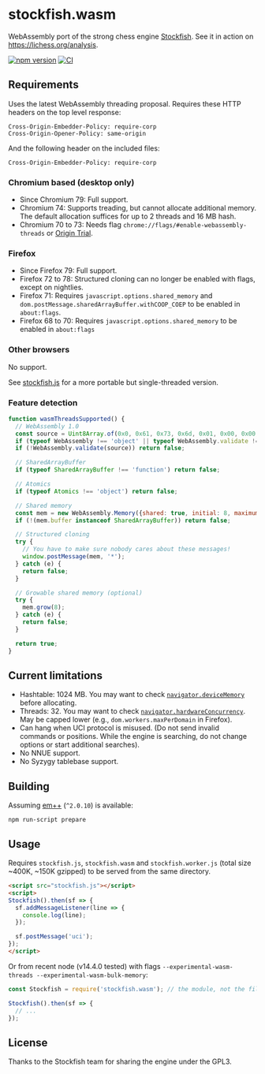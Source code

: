 stockfish.wasm
==============

WebAssembly port of the strong chess engine
[Stockfish](https://github.com/official-stockfish/Stockfish). See it in action
on https://lichess.org/analysis.

[![npm version](https://badge.fury.io/js/stockfish.wasm.svg)](https://badge.fury.io/js/stockfish.wasm)
[![CI](https://github.com/niklasf/stockfish.wasm/workflows/CI/badge.svg)](https://github.com/niklasf/stockfish.wasm/actions?query=workflow%3ACI)

Requirements
------------

Uses the latest WebAssembly threading proposal. Requires these HTTP headers
on the top level response:

```
Cross-Origin-Embedder-Policy: require-corp
Cross-Origin-Opener-Policy: same-origin
```

And the following header on the included files:

```
Cross-Origin-Embedder-Policy: require-corp
```

### Chromium based (desktop only)

* Since Chromium 79: Full support.
* Chromium 74: Supports treading, but cannot allocate additional memory.
  The default allocation suffices for up to 2 threads and 16 MB hash.
* Chromium 70 to 73: Needs flag `chrome://flags/#enable-webassembly-threads` or
  [Origin Trial](https://developers.chrome.com/origintrials/#/view_trial/-5026017184145473535).

### Firefox

* Since Firefox 79: Full support.
* Firefox 72 to 78: Structured cloning can no longer be enabled with flags, except on nightlies.
* Firefox 71: Requires `javascript.options.shared_memory` and `dom.postMessage.sharedArrayBuffer.withCOOP_COEP` to be enabled in `about:flags`.
* Firefox 68 to 70: Requires `javascript.options.shared_memory` to be enabled in `about:flags`

### Other browsers

No support.

See [stockfish.js](https://github.com/niklasf/stockfish.js) for a more
portable but single-threaded version.

### Feature detection

```javascript
function wasmThreadsSupported() {
  // WebAssembly 1.0
  const source = Uint8Array.of(0x0, 0x61, 0x73, 0x6d, 0x01, 0x00, 0x00, 0x00);
  if (typeof WebAssembly !== 'object' || typeof WebAssembly.validate !== 'function') return false;
  if (!WebAssembly.validate(source)) return false;

  // SharedArrayBuffer
  if (typeof SharedArrayBuffer !== 'function') return false;

  // Atomics
  if (typeof Atomics !== 'object') return false;

  // Shared memory
  const mem = new WebAssembly.Memory({shared: true, initial: 8, maximum: 16});
  if (!(mem.buffer instanceof SharedArrayBuffer)) return false;

  // Structured cloning
  try {
    // You have to make sure nobody cares about these messages!
    window.postMessage(mem, '*');
  } catch (e) {
    return false;
  }

  // Growable shared memory (optional)
  try {
    mem.grow(8);
  } catch (e) {
    return false;
  }

  return true;
}
```

Current limitations
-------------------

* Hashtable: 1024 MB. You may want to check
  [`navigator.deviceMemory`](https://developer.mozilla.org/en-US/docs/Web/API/Navigator/deviceMemory)
  before allocating.
* Threads: 32. You may want to check
  [`navigator.hardwareConcurrency`](https://developer.mozilla.org/en-US/docs/Web/API/NavigatorConcurrentHardware/hardwareConcurrency).
  May be capped lower (e.g., `dom.workers.maxPerDomain` in Firefox).
* Can hang when UCI protocol is misused. (Do not send invalid commands or
  positions. While the engine is searching, do not change options or start
  additional searches).
* No NNUE support.
* No Syzygy tablebase support.

Building
--------

Assuming [em++](https://github.com/kripken/emscripten) (`^2.0.10`) is available:

```
npm run-script prepare
```

Usage
-----

Requires `stockfish.js`, `stockfish.wasm` and `stockfish.worker.js`
(total size ~400K, ~150K gzipped) to be served from the same directory.

```html
<script src="stockfish.js"></script>
<script>
Stockfish().then(sf => {
  sf.addMessageListener(line => {
    console.log(line);
  });

  sf.postMessage('uci');
});
</script>
```

Or from recent node (v14.4.0 tested) with flags
`--experimental-wasm-threads --experimental-wasm-bulk-memory`:

```javascript
const Stockfish = require('stockfish.wasm'); // the module, not the file

Stockfish().then(sf => {
  // ...
});
```

License
-------

Thanks to the Stockfish team for sharing the engine under the GPL3.
